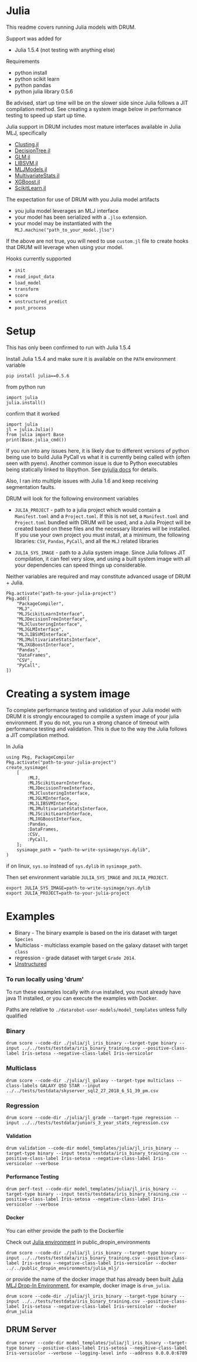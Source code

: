 # Julia

This readme covers running Julia models with DRUM.  

Support was added for 
* Julia 1.5.4 (not testing with anything else)

Requirements
* python install
* python scikit learn
* python pandas
* python julia library 0.5.6

Be advised, start up time will be on the slower side since Julia follows a JIT compilation method.  See creating a system image below in performance testing to speed up start up time.  

Julia support in DRUM includes most mature interfaces available in Julia MLJ, specifically 
* [Clusting.jl](https://github.com/JuliaStats/Clustering.jl)
* [DecisionTree.jl](https://github.com/bensadeghi/DecisionTree.jl)
* [GLM.jl](https://github.com/JuliaStats/GLM.jl)
* [LIBSVM.jl](https://github.com/mpastell/LIBSVM.jl)
* [MLJModels.jl](https://github.com/alan-turing-institute/MLJModels.jl)
* [MultivariateStats.jl](https://github.com/JuliaStats/MultivariateStats.jl)
* [XGBoost.jl](https://github.com/dmlc/XGBoost.jl)
* [ScikitLearn.jl](https://github.com/cstjean/ScikitLearn.jl)

The expectation for use of DRUM with you Julia model artifacts
* you julia model leverages an MLJ interface
* your model has been serialized with a `.jlso` extension.
* your model may be instantiated with the `MLJ.machine("path_to_your_model.jlso")`

If the above are not true, you will need to use `custom.jl` file to create hooks that DRUM will leverage when using your model. 

Hooks currently supported
* `init`
* `read_input_data`
* `load_model`
* `transform`
* `score`
* `unstructured_predict`
* `post_process`

# Setup

This has only been confirmed to run with Julia 1.5.4 

Install Julia 1.5.4 and make sure it is available on the `PATH` environment variable

`pip install julia==0.5.6`

from python run 
```:python
import julia
julia.install()
```

confirm that it worked
```
import julia
jl = julia.Julia()
from julia import Base
print(Base.julia_cmd())
```

If you run into any issues here, it is likely due to different versions of python being use to build Julia PyCall vs what it is currently being called with (often seen with pyenv).  Another common issue is due to Python executables being statically linked to libpython.  See [pyjulia docs](https://pyjulia.readthedocs.io/en/latest/troubleshooting.html) for details.   

Also, I ran into multiple issues with Julia 1.6 and keep receiving segmentation faults.  

DRUM will look for the following environment variables

* `JULIA_PROJECT` - path to a julia project which would contain a `Manifest.toml` and a `Project.toml`.  If this is not set, a `Manifest.toml` and `Project.toml` bundled with DRUM will be used, and a Julia Project will be created based on these files and the necessary libraries will be installed.  If you use your own project you must install, at a minimum, the following libraries: `CSV`, `Pandas`, `PyCall`, and all the `MLJ` related libraries

* `JULIA_SYS_IMAGE` - path to a Julia system image.  Since Julia follows JIT compilation, it can feel very slow, and using a built system image with all your dependencies can speed things up considerable.

Neither variables are required and may constitute advanced usage of DRUM + Julia.  

```:julia
Pkg.activate("path-to-your-julia-project")
Pkg.add([
    "PackageCompiler",
    "MLJ",
    "MLJScikitLearnInterface",
    "MLJDecisionTreeInterface",
    "MLJClusteringInterface",
    "MLJGLMInterface",
    "MLJLIBSVMInterface",
    "MLJMultivariateStatsInterface",
    "MLJXGBoostInterface",
    "Pandas",
    "DataFrames",
    "CSV",
    "PyCall",
])
```

# Creating a system image 

To complete performance testing and validation of your Julia model with DRUM it is strongly encouraged to compile a system image of your julia environment.  If you do not, you run a strong chance of timeout with performance testing and validation.  This is due to the way the Julia follows a JIT compilation method.  

In Julia 
```
using Pkg, PackageCompiler
Pkg.activate("path-to-your-julia-project")
create_sysimage(
    [
        :MLJ,
        :MLJScikitLearnInterface,
        :MLJDecisionTreeInterface,
        :MLJClusteringInterface,
        :MLJGLMInterface,
        :MLJLIBSVMInterface,
        :MLJMultivariateStatsInterface,
        :MLJScikitLearnInterface,
        :MLJXGBoostInterface,
        :Pandas,
        :DataFrames,
        :CSV,
        :PyCall,
    ];
    sysimage_path = "path-to-write-sysimage/sys.dylib",
)
```

if on linux, `sys.so` instead of `sys.dylib` in `sysimage_path`.  

Then set environment variable `JULIA_SYS_IMAGE` and `JULIA_PROJECT`.


```
export JULIA_SYS_IMAGE=path-to-write-sysimage/sys.dylib
export JULIA_PROJECT=path-to-your-julia-project
```

# Examples

* Binary - The binary example is based on the iris dataset with target `Species`
* Multiclass - multiclass example based on the galaxy dataset with target `class`
* regression - grade dataset with target `Grade 2014`. 
* [Unstructured](./jl_unstructured/README.md)

### To run locally using 'drum'

To run these examples locally with `drum` installed, you must already have java 11 installed, or you can execute the examples with Docker.  

Paths are relative to `./datarobot-user-models/model_templates` unless fully qualified

### Binary 

`drum score --code-dir ./julia/jl_iris_binary --target-type binary --input ../../tests/testdata/iris_binary_training.csv --positive-class-label Iris-setosa --negative-class-label Iris-versicolor` 

### Multiclass 

`drum score --code-dir ./julia/jl_galaxy --target-type multiclass --class-labels GALAXY QSO STAR --input ../../tests/testdata/skyserver_sql2_27_2018_6_51_39_pm.csv` 

### Regression 

`drum score --code-dir ./julia/jl_grade --target-type regression --input ../../tests/testdata/juniors_3_year_stats_regression.csv`

#### Validation

```
drum validation --code-dir model_templates/julia/jl_iris_binary --target-type binary --input tests/testdata/iris_binary_training.csv --positive-class-label Iris-setosa --negative-class-label Iris-versicolor --verbose
```

#### Performance Testing 

```
drum perf-test --code-dir model_templates/julia/jl_iris_binary --target-type binary --input tests/testdata/iris_binary_training.csv --positive-class-label Iris-setosa --negative-class-label Iris-versicolor --verbose
```

#### Docker

You can either provide the path to the Dockerfile

Check out [Julia environment](public_dropin_environments/julia) in public_dropin_environments

`drum score --code-dir ./julia/jl_iris_binary --target-type binary --input ../../tests/testdata/iris_binary_training.csv --positive-class-label Iris-setosa --negative-class-label Iris-versicolor --docker ../../public_dropin_environments/julia_mlj/`

or provide the name of the docker image that has already been built [Julia MLJ Drop-In Environment](../../public_dropin_environments/julia_mlj/), for example, docker image is `drum_julia`.

`drum score --code-dir ./julia/jl_iris_binary --target-type binary --input ../../tests/testdata/iris_binary_training.csv --positive-class-label Iris-setosa --negative-class-label Iris-versicolor --docker drum_julia`

## DRUM Server

```
drum server --code-dir model_templates/julia/jl_iris_binary --target-type binary --positive-class-label Iris-setosa --negative-class-label Iris-versicolor --verbose --logging-level info --address 0.0.0.0:6789
```